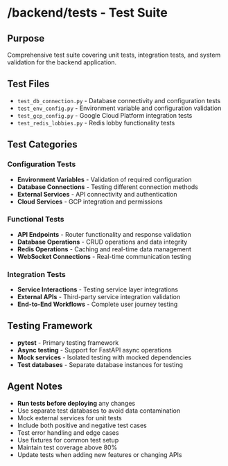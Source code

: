 # /backend/tests - Test Suite

## Purpose

Comprehensive test suite covering unit tests, integration tests, and system validation for the backend application.

## Test Files

- `test_db_connection.py` - Database connectivity and configuration tests
- `test_env_config.py` - Environment variable and configuration validation
- `test_gcp_config.py` - Google Cloud Platform integration tests
- `test_redis_lobbies.py` - Redis lobby functionality tests

## Test Categories

### Configuration Tests

- **Environment Variables** - Validation of required configuration
- **Database Connections** - Testing different connection methods
- **External Services** - API connectivity and authentication
- **Cloud Services** - GCP integration and permissions

### Functional Tests

- **API Endpoints** - Router functionality and response validation
- **Database Operations** - CRUD operations and data integrity
- **Redis Operations** - Caching and real-time data management
- **WebSocket Connections** - Real-time communication testing

### Integration Tests

- **Service Interactions** - Testing service layer integrations
- **External APIs** - Third-party service integration validation
- **End-to-End Workflows** - Complete user journey testing

## Testing Framework

- **pytest** - Primary testing framework
- **Async testing** - Support for FastAPI async operations
- **Mock services** - Isolated testing with mocked dependencies
- **Test databases** - Separate database instances for testing

## Agent Notes

- **Run tests before deploying** any changes
- Use separate test databases to avoid data contamination
- Mock external services for unit tests
- Include both positive and negative test cases
- Test error handling and edge cases
- Use fixtures for common test setup
- Maintain test coverage above 80%
- Update tests when adding new features or changing APIs
